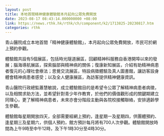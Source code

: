 ```yaml
---
layout: post
title: 本地首間精神健康體驗館本月起向公眾免費開放
date: 2023-08-17 08:43:14.000000000 +08:00
link: https://news.rthk.hk/rthk/ch/component/k2/1713825-20230817.htm
categories: rthk
---
```


青山醫院成立本地首間「精神健康體驗館」，本月起向公眾免費開放，市民可於網上預約參觀。

體驗館共設有5個展區，包括時光隧道展區，回顧精神科服務自香港開埠以來的發展；腦海導航展區，探索腦部與精神病的關係；復康新知展區，介紹有助精神病患者復元的心理社會療法；思覺交流展區，特設病徵體驗及真人圖書館，讓訪客設身體會精神病患者感受；以及全人健康展區，為訪客提供精神健康資訊。

青山醫院行政總監蕭慧敏說，成立體驗館目的是希望令公眾了解精神病患者病徵，以及相關求助方法，並希望針對青少年作教育，於他們的價值觀形成的關鍵期建立同理心，更了解精神病患者，未來亦會分階段主動與各院校接觸聯絡，安排適齡學生參觀。

體驗館每星期開放四天，全部需要經網上預約，逢星期一及星期四，供團體預約、逢星期三及星期六，供個人預約，館方預計每月將有700人次參觀。體驗館開放時間為上午9時至中午12時，及下午1時30分至4時30分。
